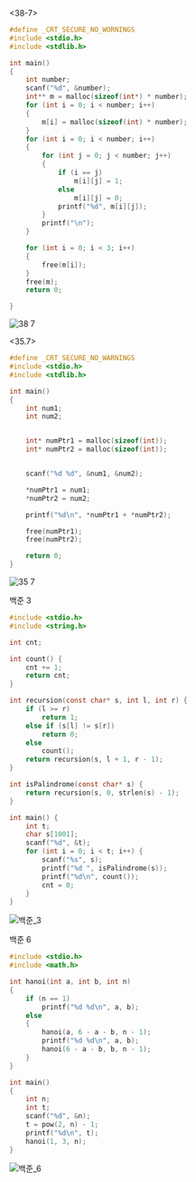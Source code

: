 <38-7>
```c
#define _CRT_SECURE_NO_WORNINGS
#include <stdio.h>
#include <stdlib.h>

int main()
{
	int number;
	scanf("%d", &number);
	int** m = malloc(sizeof(int*) * number);
	for (int i = 0; i < number; i++)
	{
		m[i] = malloc(sizeof(int) * number);
	}
	for (int i = 0; i < number; i++)
	{
		for (int j = 0; j < number; j++)
		{
			if (i == j)
				m[i][j] = 1;
			else
				m[i][j] = 0;
			printf("%d", m[i][j]);
		}
		printf("\n");
	}

	for (int i = 0; i < 3; i++)
	{
		free(m[i]);
	}
	free(m);
	return 0;

}
```

![38 7](https://user-images.githubusercontent.com/113916804/194870179-1bfc98ad-f4d0-4459-8ffb-e0c247d4e868.png)


<35.7>

```c
#define _CRT_SECURE_NO_WARNINGS
#include <stdio.h>
#include <stdlib.h>

int main()
{
    int num1;
    int num2;


    int* numPtr1 = malloc(sizeof(int));
    int* numPtr2 = malloc(sizeof(int));  


    scanf("%d %d", &num1, &num2);

    *numPtr1 = num1;
    *numPtr2 = num2;

    printf("%d\n", *numPtr1 + *numPtr2);

    free(numPtr1);
    free(numPtr2);

    return 0;
}
```
![35 7](https://user-images.githubusercontent.com/113916804/194870196-811a5dcd-e230-4b5c-b133-2fce3cbffdb8.png)


백준 3

```c
#include <stdio.h>
#include <string.h>

int cnt;

int count() {
    cnt += 1;
    return cnt;
}

int recursion(const char* s, int l, int r) {
    if (l >= r)
        return 1;
    else if (s[l] != s[r])
        return 0;
    else
        count();
    return recursion(s, l + 1, r - 1);
}

int isPalindrome(const char* s) {
    return recursion(s, 0, strlen(s) - 1);
}

int main() {
    int t;
    char s[1001];
    scanf("%d", &t);
    for (int i = 0; i < t; i++) {
        scanf("%s", s);
        printf("%d ", isPalindrome(s));
        printf("%d\n", count());
        cnt = 0;
    }
}
```

![백준_3](https://user-images.githubusercontent.com/113916804/194870446-564fd251-ab13-464d-9e4f-3e441922de95.png)





백준 6

```c
#include <stdio.h>
#include <math.h>

int hanoi(int a, int b, int n)
{
	if (n == 1)
		printf("%d %d\n", a, b);
	else
	{
		hanoi(a, 6 - a - b, n - 1);
		printf("%d %d\n", a, b);
		hanoi(6 - a - b, b, n - 1);
	}
}

int main()
{
	int n;
	int t;
	scanf("%d", &n);
	t = pow(2, n) - 1;
	printf("%d\n", t);
	hanoi(1, 3, n);
}
```

![백준_6](https://user-images.githubusercontent.com/113916804/194870486-07b109a1-b4f9-4c1d-a9d6-8f8a34003406.png)

